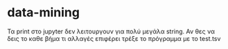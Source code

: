 # data-mining
 Τα print στο jupyter δεν λειτουργουν για πολύ μεγάλα string.
 Αν θες να δεις το καθε βήμα τι αλλαγές επιφέρει τρέξε το πρόγραμμα με το test.tsv
